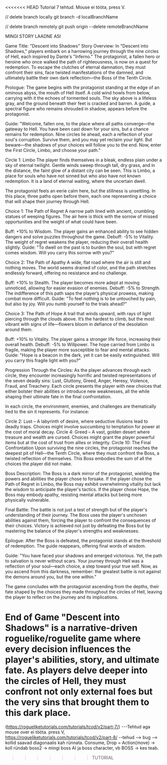 <<<<<<< HEAD
Tutorial 7 tehtud. Mouse ei tööta, press V.

// delete branch locally
git branch -d localBranchName

// delete branch remotely
git push origin --delete remoteBranchName


MINGI STORY LAADNE ASI

Game Title: "Descent into Shadows"
Story Overview:
In "Descent into Shadows," players embark on a harrowing journey through the nine circles of Hell, each inspired by Dante's "Inferno." The protagonist, a fallen hero or heroine who once walked the path of righteousness, is now on a quest for redemption. To escape the clutches of eternal damnation, they must confront their sins, face twisted manifestations of the damned, and ultimately battle their own dark reflection—the Boss of the Tenth Circle.

Prologue:
The game begins with the protagonist standing at the edge of an ominous abyss, the mouth of Hell itself. A cold wind howls from below, carrying with it the echoes of tormented souls. The sky above is a lifeless gray, and the ground beneath their feet is cracked and barren. A guide, a spectral figure who remains shrouded in shadow, appears before the protagonist.

Guide:
"Welcome, fallen one, to the place where all paths converge—the gateway to Hell. You have been cast down for your sins, but a chance remains for redemption. Nine circles lie ahead, each a reflection of your soul's corruption. Survive them, and you may yet reclaim your light. But beware—the shadows of your choices will follow you to the end. Now, enter the First Circle, Limbo, and choose your path."

Circle 1: Limbo
The player finds themselves in a bleak, endless plain under a sky of eternal twilight. Gentle winds sweep through tall, dry grass, and in the distance, the faint glow of a distant city can be seen. This is Limbo, a place for souls who have not sinned but who also have not known redemption. It is a land of eternal waiting, where the uncertain dwell.

The protagonist feels an eerie calm here, but the stillness is unsettling. In this place, three paths open before them, each one representing a choice that will shape their journey through Hell.

Choice 1: The Path of Regret
A narrow path lined with ancient, crumbling statues of weeping figures. The air here is thick with the sorrow of missed opportunities and the weight of what could have been.

Buff: +10% to Wisdom. The player gains an enhanced ability to see hidden dangers and solve puzzles throughout the game.
Debuff: -5% to Vitality. The weight of regret weakens the player, reducing their overall health slightly.
Guide:
"To dwell on the past is to burden the soul, but with regret comes wisdom. Will you carry this sorrow with you?"

Choice 2: The Path of Apathy
A wide, flat road where the air is still and nothing moves. The world seems drained of color, and the path stretches endlessly forward, offering no resistance and no challenge.

Buff: +10% to Stealth. The player becomes more adept at moving unnoticed, allowing for easier evasion of enemies.
Debuff: -5% to Strength. The indifference of this path saps the player’s physical prowess, making combat more difficult.
Guide:
"To feel nothing is to be untouched by pain, but also by joy. Will you numb yourself to the trials ahead?"

Choice 3: The Path of Hope
A trail that winds upward, with rays of light piercing through the clouds above. It’s the hardest to climb, but the most vibrant with signs of life—flowers bloom in defiance of the desolation around them.

Buff: +10% to Vitality. The player gains a stronger life force, increasing their overall health.
Debuff: -5% to Willpower. The hope carried from Limbo is fragile, making the player more susceptible to fear and mental attacks.
Guide:
"Hope is a beacon in the dark, yet it can be easily extinguished. Will you carry this fragile light with you?"

Progression Through the Circles:
As the player advances through each circle, they encounter increasingly horrific and twisted representations of the seven deadly sins: Lust, Gluttony, Greed, Anger, Heresy, Violence, Fraud, and Treachery. Each circle presents the player with new choices that either bolster their abilities or introduce new weaknesses, all the while shaping their ultimate fate in the final confrontation.

In each circle, the environment, enemies, and challenges are thematically tied to the sin it represents. For instance:

Circle 2: Lust – A labyrinth of desire, where seductive illusions lead to deadly traps. Choices might involve succumbing to temptation for power at the cost of moral decay.
Circle 4: Greed – A vast, golden desert where treasure and wealth are cursed. Choices might grant the player powerful items but at the cost of trust from allies or integrity.
Circle 10: The Final Confrontation
Upon surviving the nine circles, the protagonist reaches the deepest pit of Hell—the Tenth Circle, where they must confront the Boss, a twisted reflection of themselves. This Boss embodies the sum of all the choices the player did not make.

Boss Description: The Boss is a dark mirror of the protagonist, wielding the powers and abilities the player chose to forsake. If the player chose the Path of Regret in Limbo, the Boss may exhibit overwhelming vitality but lack the wisdom to anticipate the player's tactics. If the player chose Hope, the Boss may embody apathy, resisting mental attacks but being more physically vulnerable.

Final Battle: The battle is not just a test of strength but of the player's understanding of their journey. The Boss uses the player's unchosen abilities against them, forcing the player to confront the consequences of their choices. Victory is achieved not just by defeating the Boss but by mastering the balance of the player's strengths and weaknesses.

Epilogue:
After the Boss is defeated, the protagonist stands at the threshold of redemption. The guide reappears, offering final words of wisdom.

Guide:
"You have faced your shadows and emerged victorious. Yet, the path to salvation is never without scars. Your journey through Hell was a reflection of your soul—each choice, a step toward your true self. Now, as you ascend from this darkness, remember: the greatest battle is not against the demons around you, but the one within."

The game concludes with the protagonist ascending from the depths, their fate shaped by the choices they made throughout the circles of Hell, leaving the player to reflect on the journey and its implications.

End of Game
"Descent into Shadows" is a narrative-driven roguelike/roguelite game where every decision influences the player's abilities, story, and ultimate fate. As players delve deeper into the circles of Hell, they must confront not only external foes but the very sins that brought them to this dark place.
=======
(https://rogueliketutorials.com/tutorials/tcod/v2/part-7/)   ---Tehtud aga mouse over ei tööta. press V, 
https://rogueliketutorials.com/tutorials/tcod/v2/part-8/ --tehud
--> bug --> kollid saavad diagonaalis kah rünnata.
 Consume, Drop = Action(move) -> koll ründab
 boss2 -> mingi boss AI ja boss character, vb BOSS -> kes teab.
>>>>>>> TUTORIAL
